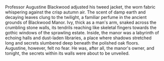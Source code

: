 Professor Augustine Blackwood adjusted his tweed jacket, the worn fabric whispering against the crisp autumn air.  The scent of damp earth and decaying leaves clung to the twilight, a familiar perfume in the ancient grounds of Blackwood Manor.  Ivy, thick as a man's arm, snaked across the crumbling stone walls, its tendrils reaching like skeletal fingers towards the gothic windows of the sprawling estate.  Inside, the manor was a labyrinth of echoing halls and dust-laden libraries, a place where shadows stretched long and secrets slumbered deep beneath the polished oak floors.  Augustine, however, felt no fear. He was, after all, the manor's owner, and tonight, the secrets within its walls were about to be unveiled.
